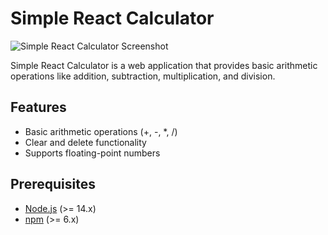 # Simple React Calculator

![Simple React Calculator Screenshot](https://url-to-your-screenshot.png)

Simple React Calculator is a web application that provides basic arithmetic operations like addition, subtraction, multiplication, and division.

## Features
- Basic arithmetic operations (+, -, *, /)
- Clear and delete functionality
- Supports floating-point numbers

## Prerequisites
- [Node.js](https://nodejs.org/) (>= 14.x)
- [npm](https://www.npmjs.com/) (>= 6.x)
